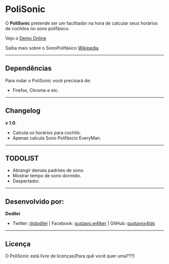 PoliSonic
===========

O **PoliSonic** pretende ser um facilitador na hora de calcular seus horários de cochilos no sono polifásico.

Vejo o [Demo Online](https://googledrive.com/host/0B7SMjCRiyKvLc190cEU1RmNtUjQ/index.html "Demo Online")
  
Saiba mais sobre o SonoPolifásico [Wikipedia](http://pt.wikipedia.org/wiki/Sono_polif%C3%A1sico "Wikipedia")

---------------------------------------

Dependências
--------------

Para rodar o PoliSonic você precisará de:

- Firefox, Chrome e etc.

---------------------------------------

Changelog
-----------

**v 1.0**:

- Calcula os horários para cochilo.
- Apenas calcula Sono Polifáscio EveryMan.

---------------------------------------

TODOLIST
-----------

- Abrangir demais padrões de sono.
- Mostrar tempo de sono dormido.
- Despertador.

---------------------------------------

Desenvolvido por:
-------

**Dodilei**

+ Twitter: [@dodilei](http://twitter.com/dodilei "Twitter") | Facebook: [gustavo.w4lker](http://www.facebook.com/gustavo.w4lker/ "Facebook") | GitHub: [gustavox4ids](http://github.com/gustavox4ids)

---------------------------------------

Licença
---------------------
O PoliSonic está livre de licenças(Para quê você quer uma???)